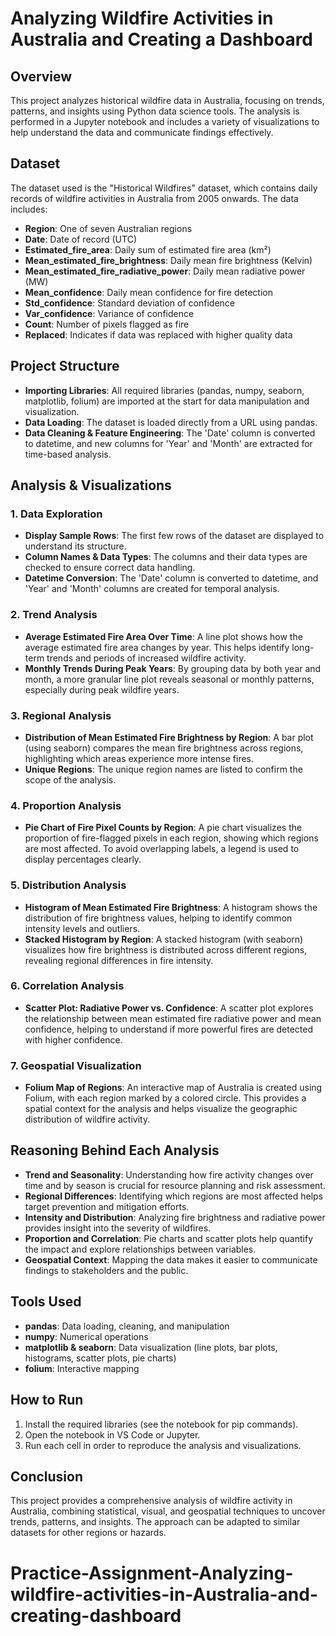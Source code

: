 # Analyzing Wildfire Activities in Australia and Creating a Dashboard

## Overview

This project analyzes historical wildfire data in Australia, focusing on trends, patterns, and insights using Python data science tools. The analysis is performed in a Jupyter notebook and includes a variety of visualizations to help understand the data and communicate findings effectively.

## Dataset

The dataset used is the "Historical Wildfires" dataset, which contains daily records of wildfire activities in Australia from 2005 onwards. The data includes:

- **Region**: One of seven Australian regions
- **Date**: Date of record (UTC)
- **Estimated_fire_area**: Daily sum of estimated fire area (km²)
- **Mean_estimated_fire_brightness**: Daily mean fire brightness (Kelvin)
- **Mean_estimated_fire_radiative_power**: Daily mean radiative power (MW)
- **Mean_confidence**: Daily mean confidence for fire detection
- **Std_confidence**: Standard deviation of confidence
- **Var_confidence**: Variance of confidence
- **Count**: Number of pixels flagged as fire
- **Replaced**: Indicates if data was replaced with higher quality data

## Project Structure

- **Importing Libraries**: All required libraries (pandas, numpy, seaborn, matplotlib, folium) are imported at the start for data manipulation and visualization.
- **Data Loading**: The dataset is loaded directly from a URL using pandas.
- **Data Cleaning & Feature Engineering**: The 'Date' column is converted to datetime, and new columns for 'Year' and 'Month' are extracted for time-based analysis.

## Analysis & Visualizations

### 1. Data Exploration

- **Display Sample Rows**: The first few rows of the dataset are displayed to understand its structure.
- **Column Names & Data Types**: The columns and their data types are checked to ensure correct data handling.
- **Datetime Conversion**: The 'Date' column is converted to datetime, and 'Year' and 'Month' columns are created for temporal analysis.

### 2. Trend Analysis

- **Average Estimated Fire Area Over Time**: A line plot shows how the average estimated fire area changes by year. This helps identify long-term trends and periods of increased wildfire activity.
- **Monthly Trends During Peak Years**: By grouping data by both year and month, a more granular line plot reveals seasonal or monthly patterns, especially during peak wildfire years.

### 3. Regional Analysis

- **Distribution of Mean Estimated Fire Brightness by Region**: A bar plot (using seaborn) compares the mean fire brightness across regions, highlighting which areas experience more intense fires.
- **Unique Regions**: The unique region names are listed to confirm the scope of the analysis.

### 4. Proportion Analysis

- **Pie Chart of Fire Pixel Counts by Region**: A pie chart visualizes the proportion of fire-flagged pixels in each region, showing which regions are most affected. To avoid overlapping labels, a legend is used to display percentages clearly.

### 5. Distribution Analysis

- **Histogram of Mean Estimated Fire Brightness**: A histogram shows the distribution of fire brightness values, helping to identify common intensity levels and outliers.
- **Stacked Histogram by Region**: A stacked histogram (with seaborn) visualizes how fire brightness is distributed across different regions, revealing regional differences in fire intensity.

### 6. Correlation Analysis

- **Scatter Plot: Radiative Power vs. Confidence**: A scatter plot explores the relationship between mean estimated fire radiative power and mean confidence, helping to understand if more powerful fires are detected with higher confidence.

### 7. Geospatial Visualization

- **Folium Map of Regions**: An interactive map of Australia is created using Folium, with each region marked by a colored circle. This provides a spatial context for the analysis and helps visualize the geographic distribution of wildfire activity.

## Reasoning Behind Each Analysis

- **Trend and Seasonality**: Understanding how fire activity changes over time and by season is crucial for resource planning and risk assessment.
- **Regional Differences**: Identifying which regions are most affected helps target prevention and mitigation efforts.
- **Intensity and Distribution**: Analyzing fire brightness and radiative power provides insight into the severity of wildfires.
- **Proportion and Correlation**: Pie charts and scatter plots help quantify the impact and explore relationships between variables.
- **Geospatial Context**: Mapping the data makes it easier to communicate findings to stakeholders and the public.

## Tools Used

- **pandas**: Data loading, cleaning, and manipulation
- **numpy**: Numerical operations
- **matplotlib & seaborn**: Data visualization (line plots, bar plots, histograms, scatter plots, pie charts)
- **folium**: Interactive mapping

## How to Run

1. Install the required libraries (see the notebook for pip commands).
2. Open the notebook in VS Code or Jupyter.
3. Run each cell in order to reproduce the analysis and visualizations.

## Conclusion

This project provides a comprehensive analysis of wildfire activity in Australia, combining statistical, visual, and geospatial techniques to uncover trends, patterns, and insights. The approach can be adapted to similar datasets for other regions or hazards.

# Practice-Assignment-Analyzing-wildfire-activities-in-Australia-and-creating-dashboard
